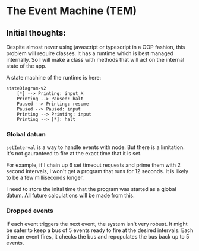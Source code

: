 # The Event Machine (TEM)

## Initial thoughts:

Despite almost never using javascript or typescript in a OOP fashion, this problem will require classes. It has a runtime which is best managed internally. So I will make a class with methods that will act on the internal state of the app.

A state machine of the runtime is here:

```mermaid
stateDiagram-v2
    [*] --> Printing: input X
    Printing --> Paused: halt
    Paused --> Printing: resume
    Paused --> Paused: input
    Printing --> Printing: input
    Printing --> [*]: halt
```

### Global datum

`setInterval` is a way to handle events with node. But there is a limitation. It's not gauranteed to fire at the exact time that it is set.

For example, if I chain up 6 set timeout requests and prime them with 2 second intervals, I won't get a program that runs for 12 seconds. It is likely to be a few milliseconds longer.

I need to store the inital time that the program was started as a global datum. All future calculations will be made from this.

### Dropped events

If each event triggers the next event, the system isn't very robust. It might be safer to keep a bus of 5 events ready to fire at the desired intervals. Each time an event fires, it checks the bus and repopulates the bus back up to 5 events.
